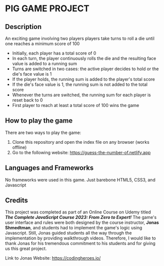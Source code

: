 # PIG GAME PROJECT

## Description

An exciting game involving two players players take turns to roll a die until one reaches a minimum score of 100

-    Initially, each player has a total score of 0
-    In each turn, the player continuously rolls the die and the resulting face value is added to a running sum
-    Turns are switched in two cases: the active player decides to hold or the die's face value is 1
-    If the player holds, the running sum is added to the player's total score
-    If the die's face value is 1, the running sum is not added to the total score
-    Whenever the turns are switched, the running sum for each player is reset back to 0
-    First player to reach at least a total score of 100 wins the game

## How to play the game

There are two ways to play the game:

1. Clone this repository and open the index file on any browser (works offline)
2. Go to the following website: https://guess-the-number-of.netlify.app

## Languages and Frameworks

No frameworks were used in this game. Just barebone HTML5, CSS3, and Javascript

## Credits

This project was completed as part of an Online Course on Udemy titled
**_The Complete JavaScript Course 2023: From Zero to Expert!_** The game's
user interface and rules were both designed by the course instructor, **Jonas Shmedtman**, and
students had to implement the game's logic using Javascript. Still, Jonas guided students all the
way through the implementation by providing walkthrough videos. Therefore, I would like to thank
Jonas for his tremendous commitment to his students and for giving us this great project.

Link to Jonas Website: https://codingheroes.io/
